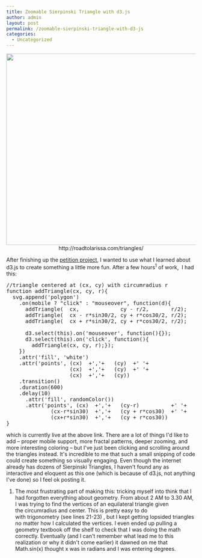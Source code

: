 ```yaml
---
title: Zoomable Sierpinski Triangle with d3.js
author: admin
layout: post
permalink: /zoomable-sierpinski-triangle-with-d3-js
categories:
  - Uncategorized
---
```

<p style="text-align: center;">
  <a href="http://roadtolarissa.com/triangles/"><img class="aligncenter size-large wp-image-168" title="triangle" src="http://www.roadtolarissa.com/wp-content/uploads/2012/12/triangle-1024x815.png" alt="" width="640" height="509" /></a>http://roadtolarissa.com/triangles/
</p>

After finishing up the <a href="http://www.roadtolarissa.com/interactive-visualization-of-white-house-petition-signatures/">petition project</a>, I wanted to use what I learned about d3.js to create something a little more fun. After a few hours<sup>1</sup> of work,  I had this:

<pre class="brush: jscript; title: ; notranslate" title="">//triangle centered at (cx, cy) with circumradius r
function addTriangle(cx, cy, r){
  svg.append('polygon')
    .on(mobile ? "click" : "mouseover", function(d){
      addTriangle(  cx,             cy - r/2,       r/2);     
      addTriangle(  cx - r*sin30/2, cy + r*cos30/2, r/2);     
      addTriangle(  cx + r*sin30/2, cy + r*cos30/2, r/2);
      
      d3.select(this).on('mouseover', function(){});
      d3.select(this).on('click', function(){
        addTriangle(cx, cy, r);});
    })
    .attr('fill', 'white')
    .attr('points', (cx)  +','+   (cy)  +' '+ 
                    (cx)  +','+   (cy)  +' '+
                    (cx)  +','+   (cy))
    .transition()
    .duration(600)
    .delay(10)
      .attr('fill', randomColor())
      .attr('points', (cx)  +','+   (cy-r)          +' '+ 
              (cx-r*sin30)  +','+   (cy + r*cos30)  +' '+
              (cx+r*sin30)  +','+   (cy + r*cos30))
}
</pre>

which is currently live at the above link. There are a lot of things I'd like to add &#8211; proper mobile support, more fractal patterns, deeper zooming, and more interesting coloring &#8211; but I've just been clicking and scrolling around the triangles instead. It's incredible to me that such a small snipping of code could create something so visually engaging. Even though the internet already has dozens of Sierpinski Triangles, I haven't found any as interactive and eloquent as this one (which is because of d3.js, not anything I've done) so I feel ok posting it.

1. The most frustrating part of making this: tricking myself into think that I had forgotten everything about geometry. From about 2 AM to 3.30 AM, I was trying to find the vertices of an equilateral triangle given the circumradius and center. This is pretty easy to do with trigonometry (see lines 21-23) , but I kept getting lopsided triangles no matter how I calculated the vertices. I even ended up pulling a geometry textbook off the shelf to check that I was doing the math correctly. Eventually (and I can't remember what lead me to this realization or why it didn't come earlier) it dawned on me that Math.sin(x) thought x was in radians and I was entering degrees.
